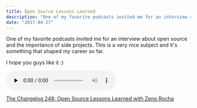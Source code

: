 ```yaml
---
title: Open Source Lessons Learned
description: "One of my favorite podcasts invited me for an interview about open source and the importance of side projects. This is a very nice subject and it's something that shaped my career so far. I hope you guys like it :)"
date: "2017-04-27"
---
```


One of my favorite podcasts invited me for an interview about open source and the importance of side projects. This is a very nice subject and it's something that shaped my career so far.

I hope you guys like it :)

<audio data-theme="night" data-src="https://changelog.com/podcast/248/embed" src="https://cdn.changelog.com/uploads/podcast/248/the-changelog-248.mp3" preload="none" class="changelog-episode" controls></audio><p><a href="https://changelog.com/podcast/248">The Changelog 248: Open Source Lessons Learned with Zeno Rocha</a></p><script async src="//cdn.changelog.com/embed.js"></script>
